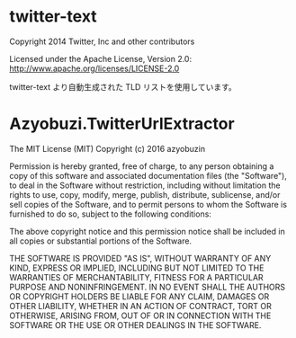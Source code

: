 # twitter-text
Copyright 2014 Twitter, Inc and other contributors

Licensed under the Apache License, Version 2.0: http://www.apache.org/licenses/LICENSE-2.0

twitter-text より自動生成された TLD リストを使用しています。

# Azyobuzi.TwitterUrlExtractor
The MIT License (MIT)
Copyright (c) 2016 azyobuzin

Permission is hereby granted, free of charge, to any person obtaining a copy of this software and associated documentation files (the "Software"), to deal in the Software without restriction, including without limitation the rights to use, copy, modify, merge, publish, distribute, sublicense, and/or sell copies of the Software, and to permit persons to whom the Software is furnished to do so, subject to the following conditions:

The above copyright notice and this permission notice shall be included in all copies or substantial portions of the Software.

THE SOFTWARE IS PROVIDED "AS IS", WITHOUT WARRANTY OF ANY KIND, EXPRESS OR IMPLIED, INCLUDING BUT NOT LIMITED TO THE WARRANTIES OF MERCHANTABILITY, FITNESS FOR A PARTICULAR PURPOSE AND NONINFRINGEMENT. IN NO EVENT SHALL THE AUTHORS OR COPYRIGHT HOLDERS BE LIABLE FOR ANY CLAIM, DAMAGES OR OTHER LIABILITY, WHETHER IN AN ACTION OF CONTRACT, TORT OR OTHERWISE, ARISING FROM, OUT OF OR IN CONNECTION WITH THE SOFTWARE OR THE USE OR OTHER DEALINGS IN THE SOFTWARE.
